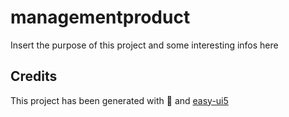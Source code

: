 # managementproduct

Insert the purpose of this project and some interesting infos here

## Credits

This project has been generated with 💙 and [easy-ui5](https://github.com/SAP)
